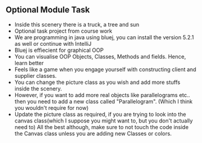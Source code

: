 ## Optional Module Task  

- Inside this scenery there is a truck, a tree and sun
- Optional task project from course work 
- We are programming in java using bluej, you can install the version 5.2.1 as well or continue with IntelliJ
- Bluej is effiecient for graphical OOP   
- You can visualise OOP Objects, Classes, Methods and fields. Hence, learn better 
- Feels like a game when you engage yourself with constructing client and supplier classes.
- You can change the picture class as you wish and add more stuffs inside the scenery.
- However, if you want to add more real objects like parallelograms etc.. then you need to add a new class called "Parallelogram". (Which I think you wouldn't require for now)
- Update the picture class as required, if you are trying to look into the canvas class(which I suppose you might want to, but you don't actually need to) All the best although, make 
  sure to not touch the code inside the Canvas class unless you are adding new Classes or colors. 

